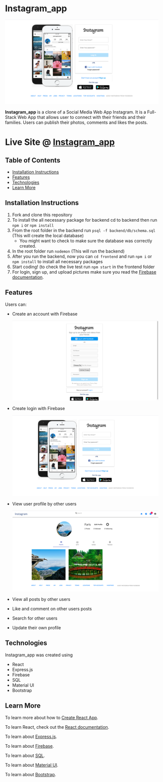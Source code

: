 # Instagram_app

![Instagram_app](.doc/../docs/login.png)

**Instagram_app** is a clone of a Social Media Web App Instagram. It is a Full-Stack Web App that allows user to connect with their friends and their families. Users can publish their photos, comments and likes the posts.

# Live Site @ [Instagram_app](https://sihame-instagram-clone.netlify.app)

## Table of Contents

  - [Installation Instructions](#installation-instructions)
  - [Features](#features)
  - [Technologies](#technologies)
  - [Learn More](#learn-more)

## Installation Instructions

1. Fork and clone this repository
2. To install the all necessary package for backend cd to backend then run `npm i` or `npm install `
3. From the root folder in the backend run `psql -f backend/db/schema.sql` (This will create the local database)
   - You might want to check to make sure the database was correctly created.
4. In the root folder run `nodemon` (This will run the backend)
5. After you run the backend, now you can `cd frontend` and run `npm i` or `npm install` to install all necessary packages
6. Start coding! (to check the live test run `npm start` in the frontend folder
7. For login, sign up, and upload pictures make sure you read the [Firebase documentation](https://firebase.google.com/).

## Features

Users can:

- Create an account with Firebase 
  
   ![Create an account](./docs/signUp.png ) 
- Create login with Firebase
 
   ![login](./docs/login.png) 
- View user profile by other users 

   ![profile](./docs/userProfile.png) 

- View all posts by other users
- Like and comment on other users posts
- Search for other users
- Update their own profile

## Technologies

Instagram_app was created using

- React
- Express.js
- Firebase
- SQL
- Material UI
- Bootstrap

## Learn More

To learn more about how to [Create React App](https://facebook.github.io/create-react-app/docs/getting-started).

To learn React, check out the [React documentation](https://reactjs.org/).

To learn about [Express.js](https://www.guru99.com/node-js-express.html).

To learn about [Firebase](https://firebase.google.com/).

To learn about [SQL](https://www.postgresql.org/docs/current/index.html).

To learn about [Material UI](https://material-ui.com/).

To learn about [Bootstrap](https://react-bootstrap.github.io/).
